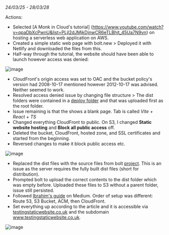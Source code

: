_24/03/25 - 28/03/28_

Actions:
- Selected [A Monk in Cloud's tutorial] (https://www.youtube.com/watch?v=qpaDbXcPwnU&list=PLjl2dJMjkDjnwCR6eTLBhjt_45Ua7N9vn) on hosting a serverless web application on AWS.
- Created a simple static web page with bolt.new > Deployed it with Netlify and downloaded the files from this.
- Half-way through the tutorial, the website should have been able to launch however access was denied:
  
![image](https://github.com/user-attachments/assets/4a2b261f-ddba-40e7-8dcf-8c3041f5cf0b)

- CloudFront's origin access was set to OAC and the bucket policy's version had 2008-10-17 mentioned however 2012-10-17 was advised. Neither seemed to work.
- Resolved access denied issue by changing file structure > The dist folders were contained in a [deploy folder]() and that was uploaded first as the root folder.
- Issue remaining is that the shows a blank page. Tab is called _Vite + React + TS_
- Changed everything CloudFront to public. On S3, I changed **Static website hosting** and **Block all public access** off.
- Deleted the bucket, CloudFront, hosted zone, and SSL certificates and started from the beginning.
- Reversed changes to make it block public access etc.

![image](https://github.com/user-attachments/assets/9442ce05-660d-4fd4-80d7-73115064cbaa)

- Replaced the dist files with the source files from bolt [project](). This is an issue as the server requires the fully built dist files (short for distribution).
- Prompted bolt to upload the correct contents to the dist folder which was empty before. Uploaded these files to S3 without a parent folder, issue still persisted.
- Followed [Ibrahim's guide](https://medium.com/@brahimdeiza/easy-way-to-host-a-website-on-aws-full-guide-b690b4763f34) on Medium. Order of setup was different: Route 53, S3 Bucket, ACM, then CloudFront.
- Set everything up according to the article and it is accessible via [testingstaticwebsite.co.uk](https://testingstaticwebsite.co.uk/) and the subdomain www.testingstaticwebsite.co.uk.

![image](https://github.com/user-attachments/assets/bcfb8d88-1b2d-4ae5-9fec-664a74fff8d7)
